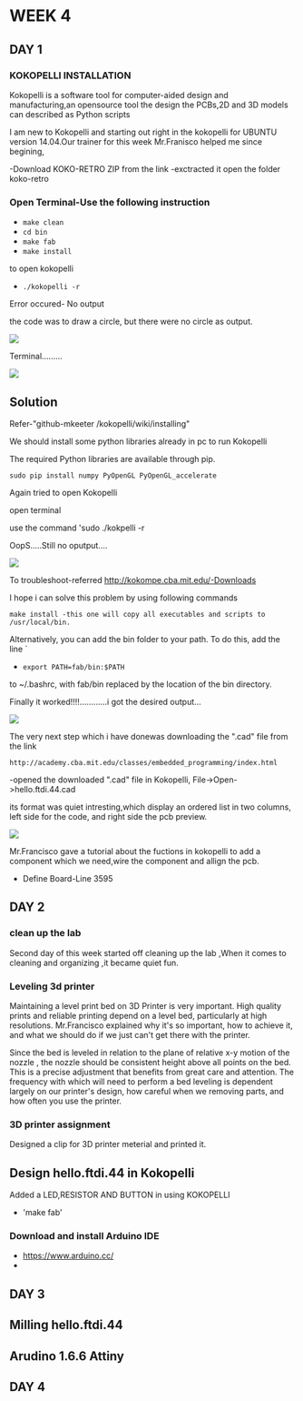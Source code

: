 # WEEK 4

## DAY 1

### KOKOPELLI INSTALLATION
Kokopelli is a software tool for computer-aided design and manufacturing,an opensource tool the design the PCBs,2D and 3D models can described as Python scripts

I am new to Kokopelli and starting out right in the kokopelli for UBUNTU version 14.04.Our trainer for this week Mr.Franisco helped me since begining,

-Download KOKO-RETRO ZIP from the link -exctracted it open the folder koko-retro


### Open Terminal-Use the following instruction

* `make clean`
* `cd bin`
* `make fab`
* `make install`

to open kokopelli

* `./kokopelli -r`

Error occured- No output

the code was to draw a circle, but there were no circle as output.

![](img/error.png)

Terminal.........

![](img/pic2.png)
 
## Solution

Refer-"github-mkeeter /kokopelli/wiki/installing"

We should install some python libraries already in pc to run Kokopelli

The required Python libraries are available through pip.

    sudo pip install numpy PyOpenGL PyOpenGL_accelerate

Again tried to open Kokopelli

open terminal

use the command 'sudo ./kokpelli -r

OopS.....Still no oputput....



![](img/error.png)

To troubleshoot-referred http://kokompe.cba.mit.edu/-Downloads

I hope i can solve this problem by using following commands

    make install -this one will copy all executables and scripts to /usr/local/bin.

Alternatively, you can add the bin folder to your path. To do this, add the line
`
* `export PATH=fab/bin:$PATH`

to ~/.bashrc, with fab/bin replaced by the location of the bin directory.

Finally it worked!!!!............i got the desired output...

![](img/final.png)


The very next step which i have donewas downloading the ".cad" file from the link 

 `http://academy.cba.mit.edu/classes/embedded_programming/index.html`

-opened the downloaded ".cad" file in Kokopelli, File->Open->hello.ftdi.44.cad

its format was quiet intresting,which display an ordered list in two columns, left side for the code, and right side the pcb preview.

![](img/lll.png)


Mr.Francisco gave a tutorial about the fuctions in kokopelli to add a component which we need,wire the component and allign the pcb.

* Define Board-Line 3595


## DAY 2
### clean up the lab
Second day of this week started off cleaning up the lab ,When it comes to cleaning and organizing ,it became quiet fun.




### Leveling 3d printer

Maintaining a level print bed on 3D Printer is very important.  High quality prints and reliable printing depend on a level bed, particularly at high resolutions. Mr.Francisco explained why it's so important, how to achieve it, and what we should do  if we just can't get there with the printer.

Since the bed is leveled in relation to the plane of relative x-y motion of the nozzle , the nozzle should be consistent height above all points on the bed. This is a precise adjustment that benefits from great care and attention. The frequency with which will need to perform a bed leveling is dependent largely on our printer's design, how careful when we removing parts, and how often you use the printer.




### 3D printer assignment

Designed a clip for 3D printer meterial and printed it.

## Design hello.ftdi.44 in Kokopelli

Added a LED,RESISTOR AND BUTTON in using KOKOPELLI

* 'make fab'


### Download and install Arduino IDE 
* https://www.arduino.cc/
* 



## DAY 3
## Milling hello.ftdi.44
## Arudino 1.6.6 Attiny 
## DAY 4



